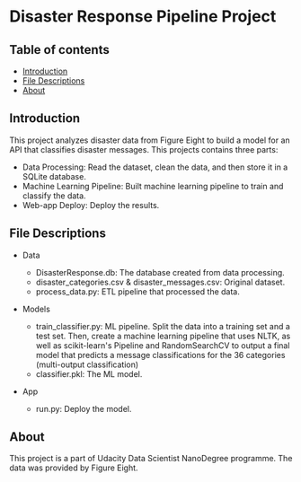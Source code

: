 # Disaster Response Pipeline Project

## Table of contents
* [Introduction](#Introduction)
* [File Descriptions](#FileDescriptions)
* [About](#About)

## Introduction
This project analyzes disaster data from Figure Eight to build a model for an API that classifies disaster messages. This projects contains three parts:
* Data Processing: Read the dataset, clean the data, and then store it in a SQLite database.
* Machine Learning Pipeline: Built machine learning pipeline to train and classify the data. 
* Web-app Deploy: Deploy the results.

## File Descriptions
- Data
  - DisasterResponse.db: The database created from data processing.
  - disaster_categories.csv & disaster_messages.csv: Original dataset.
  - process_data.py: ETL pipeline that processed the data.
  
- Models
  - train_classifier.py: ML pipeline. Split the data into a training set and a test set. Then, create a machine learning pipeline that uses NLTK, as well as scikit-learn's Pipeline and RandomSearchCV to output a final model that predicts a message classifications for the 36 categories (multi-output classification)
  - classifier.pkl: The ML model.
- App
  - run.py: Deploy the model.
  
## About

This project is a part of Udacity Data Scientist NanoDegree programme. The data was provided by Figure Eight. 
